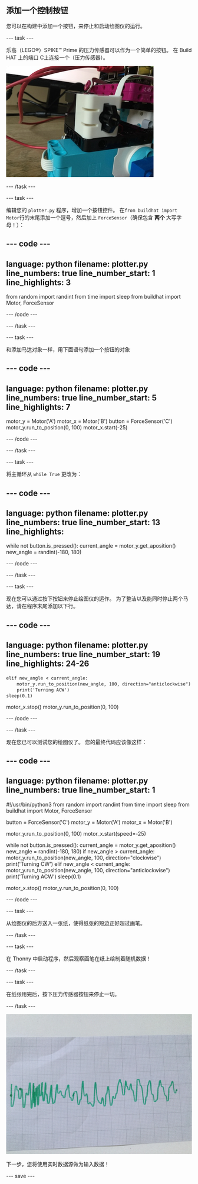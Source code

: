 ## 添加一个控制按钮

您可以在构建中添加一个按钮，来停止和启动绘图仪的运行。

--- task ---

乐高（LEGO®）SPIKE™ Prime 的压力传感器可以作为一个简单的按钮。 在 Build HAT 上的端口 C上连接一个（压力传感器）。

![安装了压力传感器的乐高（LEGO®)绘图仪的特写照片。](images/force.jpg)

--- /task ---

--- task ---

编辑您的 `plotter.py` 程序，增加一个按钮控件。 在`from buildhat import Motor`行的末尾添加一个逗号，然后加上 `ForceSensor`（确保包含 **两个** 大写字母！）：

--- code ---
---
language: python 
filename: plotter.py 
line_numbers: true 
line_number_start: 1
line_highlights: 3
---

from random import randint 
from time import sleep 
from buildhat import Motor, ForceSensor

--- /code ---

--- /task ---

--- task ---

和添加马达对象一样，用下面语句添加一个按钮的对象

--- code ---
---
language: python 
filename: plotter.py 
line_numbers: true 
line_number_start: 5
line_highlights: 7
---

motor_y = Motor('A') 
motor_x = Motor('B') 
button = ForceSensor('C') 
motor_y.run_to_position(0, 100) 
motor_x.start(-25)

--- /code ---

--- /task ---

--- task ---

将主循环从 `while True` 更改为：

--- code ---
---
language: python 
filename: plotter.py 
line_numbers: true 
line_number_start: 13
line_highlights:
---

while not button.is_pressed(): 
    current_angle = motor_y.get_aposition() 
    new_angle = randint(-180, 180)

--- /code ---

--- /task ---

--- task ---

现在您可以通过按下按钮来停止绘图仪的运作。 为了整洁以及能同时停止两个马达，请在程序末尾添加以下行。

--- code ---
---
language: python 
filename: plotter.py 
line_numbers: true 
line_number_start: 19
line_highlights: 24-26
---

    elif new_angle < current_angle:
        motor_y.run_to_position(new_angle, 100, direction="anticlockwise")
        print('Turning ACW')
    sleep(0.1)

motor_x.stop() 
motor_y.run_to_position(0, 100)

--- /code ---

--- /task ---

现在您已可以测试您的绘图仪了。 您的最终代码应该像这样：

--- code ---
---
language: python 
filename: plotter.py 
line_numbers: true
line_number_start: 1
---

#!/usr/bin/python3
from random import randint 
from time import sleep 
from buildhat import Motor, ForceSensor

button = ForceSensor('C') 
motor_y = Motor('A') 
motor_x = Motor('B')

motor_y.run_to_position(0, 100) 
motor_x.start(speed=-25)

while not button.is_pressed(): 
    current_angle = motor_y.get_aposition() 
    new_angle = randint(-180, 180) 
    if new_angle > current_angle: 
        motor_y.run_to_position(new_angle, 100, direction="clockwise") 
        print('Turning CW') 
    elif new_angle < current_angle: 
        motor_y.run_to_position(new_angle, 100, direction="anticlockwise") 
        print('Turning ACW') sleep(0.1)

motor_x.stop() 
motor_y.run_to_position(0, 100)

--- /code ---

--- task ---

从绘图仪的后方送入一张纸，使得纸张的短边正好超过画笔。

--- /task ---

--- task ---

在 Thonny 中启动程序，然后观察画笔在纸上绘制着随机数据！

--- /task ---

--- task ---

在纸张用完后，按下压力传感器按钮来停止一切。

--- /task ---

![一张已经被绘图仪绘制了绿色轨迹的纸片的图片](images/paper.JPG)

下一步，您将使用实时数据源做为输入数据！

--- save ---
